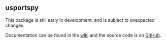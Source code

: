 ## usportspy
This package is still early in development, and is subject to unexpected changes.

Documentation can be found in the [wiki](https://github.com/uwaggs/usportspy/wiki) and the source code is on [GitHub](https://github.com/uwaggs/usportspy).

